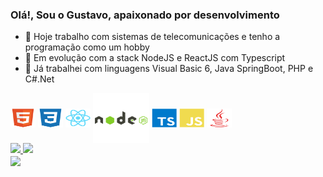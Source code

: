 ### Olá!, Sou o Gustavo, apaixonado por desenvolvimento

- 🔭 Hoje trabalho com sistemas de telecomunicações e tenho a programação como um hobby
- 🌱 Em evolução com a stack NodeJS e ReactJS com Typescript
- 🎲 Já trabalhei com linguagens Visual Basic 6, Java SpringBoot, PHP e C#.Net 

<div>

  <img align="center" height="30" width="40" src='https://raw.githubusercontent.com/devicons/devicon/master/icons/html5/html5-original.svg' />
  <img align="center" height="30" width="40" src='https://raw.githubusercontent.com/devicons/devicon/master/icons/css3/css3-plain.svg' />
  
  <img align="center" height="30" width="40" src='https://raw.githubusercontent.com/devicons/devicon/master/icons/react/react-original.svg' />
  <img align="center" height="80" width="90" src='https://raw.githubusercontent.com/devicons/devicon/master/icons/nodejs/nodejs-original-wordmark.svg' />
  <img align="center" height="30" width="40" src='https://raw.githubusercontent.com/devicons/devicon/master/icons/typescript/typescript-plain.svg' />
  
  <img align="center" height="30" width="40" src='https://raw.githubusercontent.com/devicons/devicon/master/icons/javascript/javascript-plain.svg' />
  <img align="center" height="30" width="40" src='https://raw.githubusercontent.com/devicons/devicon/master/icons/java/java-plain.svg' />
              
</div>

<div>
  <a href="https://github.com/dividino-dev">
   <img height="180emm" src="https://github-readme-stats.vercel.app/api?username=Dividino-Dev&show_icons=true&theme=dracula&include_all_commits=true&count_private=true"/>
   <img height="180emm" src="https://github-readme-stats.vercel.app/api/top-langs/?username=dividino-dev&layout=compact&langs_count=16&theme=dracula" />
</div>
  
<div>
  <a href="https://www.linkedin.com/in/gustavo-dividino-945487a/" target="_blank">
    <img align="center" src='https://img.shields.io/badge/LinkedIn-0077B5?style=for-the-badge&logo=linkedin&logoColor=white' />
  </a>  
  
</div>
